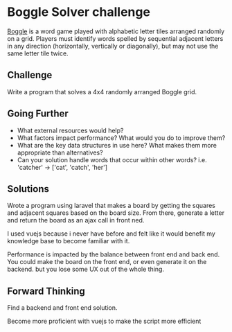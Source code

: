 # Boggle Solver challenge

[Boggle](http://en.wikipedia.org/wiki/Boggle) is a word game played with
alphabetic letter tiles arranged randomly on a grid. Players must identify
words spelled by sequential adjacent letters in any direction
(horizontally, vertically or diagonally), but may not use the same
letter tile twice.

## Challenge

Write a program that solves a 4x4 randomly arranged Boggle grid.

## Going Further

* What external resources would help?
* What factors impact performance? What would you do to improve them?
* What are the key data structures in use here? What makes them more
  appropriate than alternatives?
* Can your solution handle words that occur within other words? i.e.
  'catcher' -> ['cat', 'catch', 'her']

## Solutions

Wrote a program using laravel that makes a board by getting the squares and adjacent squares based on the board size.
From there, generate a letter and return the board as an ajax call in front ned.

I used vuejs because i never have before and felt like it would benefit my knowledge base to become familiar with it.

Performance is impacted by the balance between front end and back end. You could make the board on the front end, or even generate it on the backend. but you lose some UX out of the whole thing.



## Forward Thinking

Find a backend and front end solution.

Become more proficient with vuejs to make the script more efficient